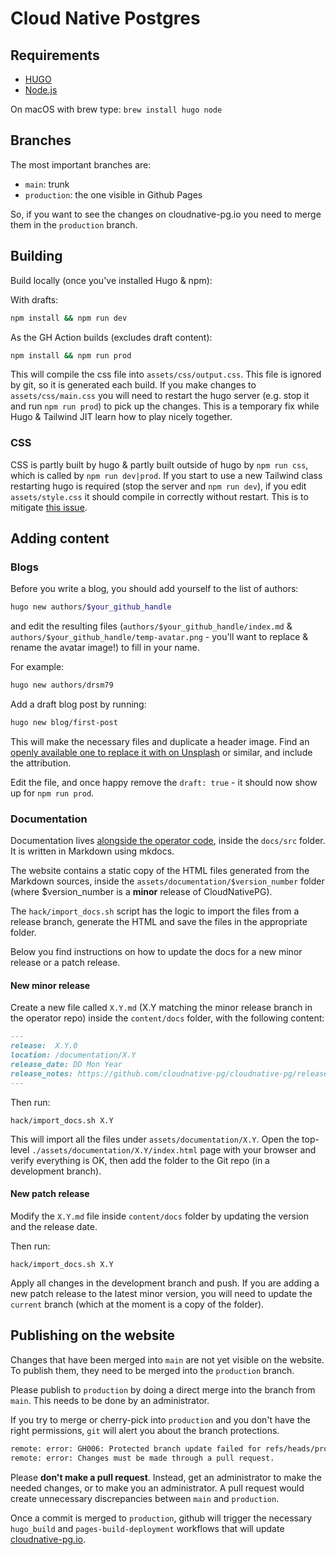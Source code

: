 # Cloud Native Postgres

## Requirements

- [HUGO](https://gohugo.io/)
- [Node.js](https://nodejs.org/en/)

On macOS with brew type: `brew install hugo node`

## Branches

The most important branches are:

- `main`: trunk
- `production`: the one visible in Github Pages

So, if you want to see the changes on cloudnative-pg.io you need to merge them
in the `production` branch.

## Building

Build locally (once you've installed Hugo & npm):

With drafts:

``` sh
npm install && npm run dev
```

As the GH Action builds (excludes draft content):

``` sh
npm install && npm run prod
```

This will compile the css file into `assets/css/output.css`. This file is ignored by git, so it is generated each build. If you make changes to `assets/css/main.css` you will need to restart the hugo server (e.g. stop it and run `npm run prod`) to pick up the changes. This is a temporary fix while Hugo & Tailwind JIT learn how to play nicely together.

### CSS

CSS is partly built by hugo & partly built outside of hugo by `npm run css`, which is called by `npm run dev|prod`. If you start to use a new Tailwind class restarting hugo is required (stop the server and `npm run dev`), if you edit `assets/style.css` it should compile in correctly without restart. This is to mitigate [this issue](https://github.com/gohugoio/hugo/issues/8343).

## Adding content

### Blogs

Before you write a blog, you should add yourself to the list of authors:

``` sh
hugo new authors/$your_github_handle
```

and edit the resulting files (`authors/$your_github_handle/index.md` & `authors/$your_github_handle/temp-avatar.png` - you'll want to replace & rename the avatar image!) to fill in your name.

For example:

``` sh
hugo new authors/drsm79
```

Add a draft blog post by running:

``` sh
hugo new blog/first-post
```

This will make the necessary files and duplicate a header image. Find an [openly available one to replace it with on Unsplash](https://unsplash.com/) or similar, and include the attribution.

Edit the file, and once happy remove the `draft: true` - it should now show up for `npm run prod`.

### Documentation

Documentation lives [alongside the operator code](https://github.com/cloudnative-pg/cloudnative-pg),
inside the `docs/src` folder. It is written in Markdown using mkdocs.

The website contains a static copy of the HTML files generated from the
Markdown sources, inside the `assets/documentation/$version_number` folder
(where $version_number is a **minor** release of CloudNativePG).

The `hack/import_docs.sh` script has the logic to import the files from a
release branch, generate the HTML and save the files in the appropriate folder.

Below you find instructions on how to update the docs for a new minor release
or a patch release.

#### New minor release

Create a new file called `X.Y.md` (X.Y matching the minor release branch in the
operator repo) inside the `content/docs` folder, with the following content:

```markdown
---
release:  X.Y.0
location: /documentation/X.Y
release_date: DD Mon Year
release_notes: https://github.com/cloudnative-pg/cloudnative-pg/releases/tag/vX.Y.0
---
```

Then run:

```console
hack/import_docs.sh X.Y
```

This will import all the files under `assets/documentation/X.Y`. Open the
top-level `./assets/documentation/X.Y/index.html` page with your browser and
verify everything is OK, then add the folder to the Git repo (in a development
branch).

#### New patch release

Modify the `X.Y.md` file inside `content/docs` folder by updating the version
and the release date.

Then run:

```console
hack/import_docs.sh X.Y
```

Apply all changes in the development branch and push. If you are adding a new
patch release to the latest minor version, you will need to update the
`current` branch (which at the moment is a copy of the folder).

## Publishing on the website

Changes that have been merged into `main` are not yet visible on the website. To
publish them, they need to be merged into the `production` branch.

Please publish to `production` by doing a direct merge into the branch from
`main`.
This needs to be done by an administrator.

If you try to merge or cherry-pick into `production` and you don't have the
right permissions, `git` will alert you about the branch protections.

``` sh
remote: error: GH006: Protected branch update failed for refs/heads/production.
remote: error: Changes must be made through a pull request.
```

Please **don't make a pull request**. Instead, get an administrator to make the
needed changes, or to make you an administrator. A pull request would create
unnecessary discrepancies between `main` and `production`.

Once a commit is merged to `production`, github will trigger the necessary
`hugo_build` and `pages-build-deployment` workflows that will update
[cloudnative-pg.io](https://cloudnative-pg.io).
